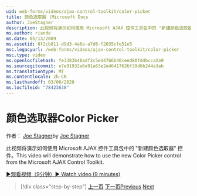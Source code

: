 ```yaml
---
uid: web-forms/videos/ajax-control-toolkit/color-picker
title: 颜色选取器 |Microsoft Docs
author: JoeStagner
description: 此视频将演示如何使用 Microsoft AJAX 控件工具包中的 "新建颜色选取器" 控件。
ms.author: riande
ms.date: 05/13/2009
ms.assetid: 8f2cb811-d9d3-4a6a-a7d6-f2035cfe51e5
msc.legacyurl: /web-forms/videos/ajax-control-toolkit/color-picker
msc.type: video
ms.openlocfilehash: fe3383b48adf2c5ed4766b40ceed80fd4bcca2a9
ms.sourcegitcommit: e7e91932a6e91a63e2e46417626f39d6b244a3ab
ms.translationtype: MT
ms.contentlocale: zh-CN
ms.lasthandoff: 03/06/2020
ms.locfileid: "78423638"
---
```

# <a name="color-picker"></a><span data-ttu-id="f67df-103">颜色选取器</span><span class="sxs-lookup"><span data-stu-id="f67df-103">Color Picker</span></span>

<span data-ttu-id="f67df-104">作者： [Joe Stagner](https://github.com/JoeStagner)</span><span class="sxs-lookup"><span data-stu-id="f67df-104">by [Joe Stagner](https://github.com/JoeStagner)</span></span>

<span data-ttu-id="f67df-105">此视频将演示如何使用 Microsoft AJAX 控件工具包中的 "新建颜色选取器" 控件。</span><span class="sxs-lookup"><span data-stu-id="f67df-105">This video will demonstrate how to use the new Color Picker control from the Microsoft AJAX Control Toolkit.</span></span>

[<span data-ttu-id="f67df-106">&#9654;观看视频（9分钟）</span><span class="sxs-lookup"><span data-stu-id="f67df-106">&#9654; Watch video (9 minutes)</span></span>](https://channel9.msdn.com/Blogs/ASP-NET-Site-Videos/color-picker)

> [!div class="step-by-step"]
> <span data-ttu-id="f67df-107">[上一页](control-extenders.md)
> [下一页](combo-box.md)</span><span class="sxs-lookup"><span data-stu-id="f67df-107">[Previous](control-extenders.md)
[Next](combo-box.md)</span></span>
